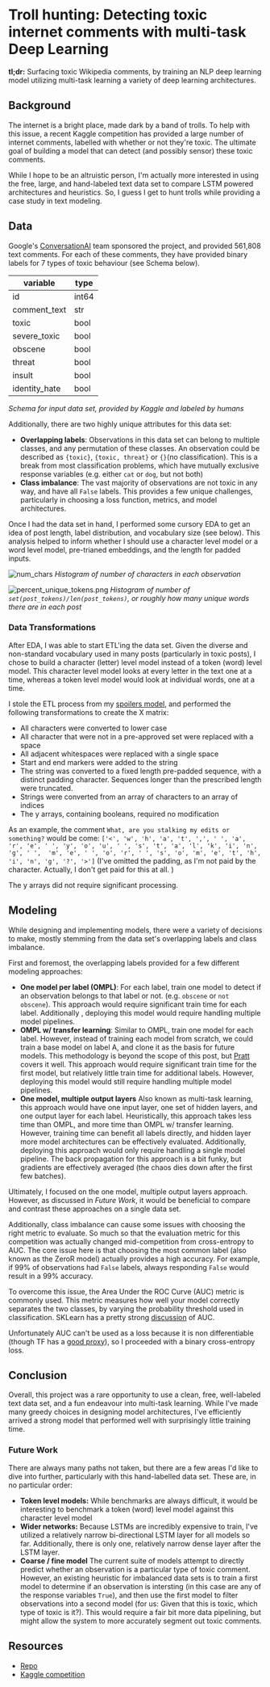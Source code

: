 # Troll hunting: Detecting toxic internet comments with multi-task Deep Learning

**tl;dr:** Surfacing toxic Wikipedia comments, by training an NLP deep learning model utilizing multi-task learning a 
variety of deep learning architectures.  

## Background

The internet is a bright place, made dark by a band of trolls. To help with this issue, a recent 
Kaggle competition has provided a large number of internet comments, labelled with whether or not they're toxic. The 
ultimate goal of building a model that can detect (and possibly sensor) these toxic comments. 

While I hope to be an altruistic person, I'm actually more interested in using the free, large, and hand-labeled text 
data set to compare LSTM powered architectures and heuristics. So, I guess I get to hunt trolls while providing a case
study in text modeling. 

## Data

Google's [ConversationAI](https://conversationai.github.io/) team sponsored the project, and provided 561,808 text 
comments. For each of these comments, they have provided binary labels for 7 types of toxic behaviour 
(see Schema below). 

| variable      | type  |
|---------------|-------|
| id            | int64 |
| comment_text  | str   |
| toxic         | bool  |
| severe_toxic  | bool  |
| obscene       | bool  |
| threat        | bool  |
| insult        | bool  |
| identity_hate | bool  |

*Schema for input data set, provided by Kaggle and labeled by humans* 

Additionally, there are two highly unique attributes for this data set:

 - **Overlapping labels**: Observations in this data set can belong to multiple classes, and any permutation of 
 these classes. An observation could be described as `{toxic}`, `{toxic, threat}` or `{}`(no classification). This is a 
 break from most classification problems, which have mutually exclusive response variables (e.g. either `cat` or 
 `dog`, but not both)   
 - **Class imbalance**: The vast majority of observations are not toxic in any way, and have all `False` 
 labels. This provides a few unique challenges, particularly in choosing a loss function, metrics, and model 
 architectures.
 
Once I had the data set in hand, I performed some cursory EDA to get an idea of post length, label distribution, and 
vocabulary size (see below). This analysis helped to inform whether I should use a character level model or a word level 
model, pre-trianed embeddings, and the length for padded inputs. 

![num_chars](references/num_chars.png)
*Histogram of number of characters in each observation*

![percent_unique_tokens.png](references/percent_unique_tokens.png)
*Histogram of number of `set(post_tokens)/len(post_tokens)`, or roughly how many unique words there are in each post*

### Data Transformations

After EDA, I was able to start ETL'ing the data set. Given the diverse and non-standard vocabulary used in many posts 
(particularly in toxic posts), I chose to build a character (letter) level model instead of a token (word) level model. 
This character level model looks at every letter in the text one at a time, whereas a token level model would look at 
individual words, one at a time.

I stole the ETL process from my [spoilers model](https://github.com/bjherger/spoilers_model), and performed the 
following transformations to create the X matrix:
 
 - All characters were converted to lower case
 - All character that were not in a pre-approved set were replaced with a space
 - All adjacent whitespaces were replaced with a single space
 - Start and end markers were added to the string
 - The string was converted to a fixed length pre-padded sequence, with a distinct padding character. Sequences longer than the prescribed length were truncated.
 - Strings were converted from an array of characters to an array of indices
 - The y arrays, containing booleans, required no modification

As an example, the comment `What, are you stalking my edits or something?` would be come: 
`['<', 'w', 'h', 'a', 't', ',', ' ', 'a', 'r', 'e', ' ', 'y', 'o', 'u', ' ', 's', 't', 'a', 'l', 'k', 'i', 'n', 'g', ' ', 
'm', 'e', ' ', 'o', 'r', ' ', 's', 'o', 'm', 'e', 't', 'h', 'i', 'n', 'g', '?', '>']` (I've omitted the padding, as 
I'm not paid by the character. Actually, I don't get paid for this at all. )

The y arrays did not require significant processing. 
 
## Modeling

While designing and implementing models, there were a variety of decisions to make, mostly stemming from the data set's 
overlapping labels and class imbalance. 

First and foremost, the overlapping labels provided for a few different modeling approaches:

 - **One model per label (OMPL)**: For each label, train one model to detect if an observation belongs to that label or 
 not. (e.g. `obscene` or `not obscene`). This approach would require significant train time for each label. Additionally
 , deploying this model would require handling multiple model pipelines.  
 - **OMPL w/ transfer learning**: Similar to OMPL, train one model for each label. However, instead of training each 
 model from scratch, we could train a base model on label A, and clone it as the basis for future models. This 
 methodology is beyond the scope of this post, but [Pratt](http://papers.nips.cc/paper/641-discriminability-based-transfer-between-neural-networks.pdf) covers it well.
 This approach would require significant train time for the first model, but relatively little train time for 
 additional labels. However, deploying this model would still require handling multiple model pipelines.      
 - **One model, multiple output layers** Also known as multi-task learning, this approach would have one input layer, 
 one set of hidden layers, and one output layer for each label. Heuristically, this approach takes less time than OMPL, 
 and more time than OMPL w/ transfer learning. However, training time can benefit all labels directly, and hidden layer 
 more model architectures can be effectively evaluated. Additionally, deploying this approach would only require 
 handling a single model pipeline. The back propagation for this approach is a bit funky, but gradients are 
 effectively averaged (the chaos dies down after the first few batches). 
 
Ultimately, I focused on the one model, multiple output layers approach. However, as discussed in *Future Work*, it 
would be beneficial to compare and contrast these approaches on a single data set.   

Additionally, class imbalance can cause some issues with choosing the right metric to evaluate. So much so that the 
evaluation metric for this competition was actually changed mid-competition from cross-entropy to AUC. The core issue 
here is that choosing the most common label (also known as the ZeroR model) actually provides a high accuracy. For 
example, if 99% of observations had `False` labels, always responding `False` would result in a 99% accuracy. 

To overcome this issue, the Area Under the ROC Curve (AUC) metric is commonly used. This metric measures how well 
your model correctly separates the two classes, by varying the probability threshold used in classification. SKLearn 
has a pretty strong [discussion](http://scikit-learn.org/stable/auto_examples/model_selection/plot_roc.html) of AUC.

Unfortunately AUC can't be used as a loss because it is non differentiable (though TF has a 
[good proxy](http://tflearn.org/objectives/#roc-auc-score)), so I proceeded with a binary cross-entropy loss.      

## Conclusion

Overall, this project was a rare opportunity to use a clean, free, well-labeled text data set, and a fun endeavour into 
multi-task learning. While I've made many greedy choices in designing model architectures, I've efficiently arrived a 
strong model that performed well with surprisingly little training time. 

### Future Work

There are always many paths not taken, but there are a few areas I'd like to dive into further, particularly with this 
hand-labelled data set. These are, in no particular order:

 - **Token level models:** While benchmarks are always difficult, it would be interesting to benchmark a token (word) 
 level model against this character level model
 - **Wider networks:** Because LSTMs are incredibly expensive to train, I've utilized a relatively narrow 
 bi-directional LSTM layer for all models so far. Additionally, there is only one, relatively narrow dense layer after 
 the LSTM layer. 
 - **Coarse / fine model** The current suite of models attempt to directly predict whether an observation is a 
 particular type of toxic comment. However, an existing heuristic for imbalanced data sets is to train a first model to 
 determine if an observation is intersting (in this case are any of the response variables `True`), and then use the 
 first model to filter observations into a second model (for us: Given that this is toxic, which type of toxic is it?). 
 This would require a fair bit more data pipelining, but might allow the system to more accurately segment out toxic 
 comments.
 
## Resources

 - [Repo](https://github.com/bjherger/toxic_comments)
 - [Kaggle competition](https://www.kaggle.com/c/jigsaw-toxic-comment-classification-challenge)

